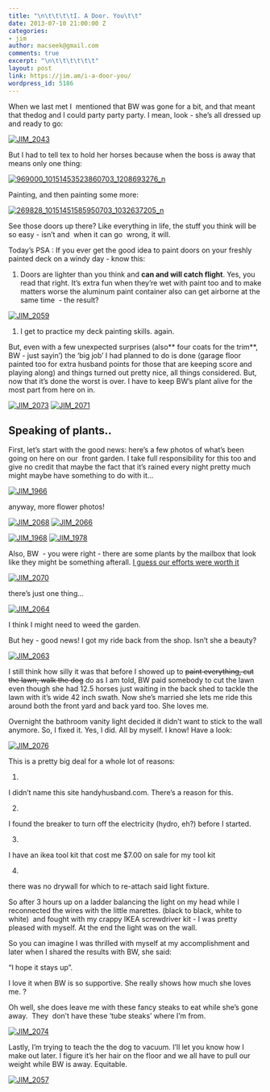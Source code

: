 ```yaml
---
title: "\n\t\t\t\tI. A Door. You\t\t"
date: 2013-07-10 21:00:00 Z
categories:
- jim
author: macseek@gmail.com
comments: true
excerpt: "\n\t\t\t\t\t\t"
layout: post
link: https://jim.am/i-a-door-you/
wordpress_id: 5186
---
```


When we last met I  mentioned that BW was gone for a bit, and that meant that thedog and I could party party party. I mean, look - she’s all dressed up and ready to go:




[![JIM_2043](http://jim.am/images/2013/07/JIM_2043.jpg)](http://jim.am/images/2013/07/JIM_2043.jpg)




But I had to tell tex to hold her horses because when the boss is away that means only one thing:




[![969000_10151453523860703_1208693276_n](http://jim.am/images/2013/07/969000_10151453523860703_1208693276_n.jpg)](http://jim.am/images/2013/07/969000_10151453523860703_1208693276_n.jpg)




Painting, and then painting some more:




[![269828_10151451585950703_1032637205_n](http://jim.am/images/2013/07/269828_10151451585950703_1032637205_n.jpg)](http://jim.am/images/2013/07/269828_10151451585950703_1032637205_n.jpg)




See those doors up there? Like everything in life, the stuff you think will be so easy - isn’t and  when it can go  wrong, it will.




Today’s PSA : If you ever get the good idea to paint doors on your freshly painted deck on a windy day - know this:






  1. Doors are lighter than you think and **can and will catch flight**. Yes, you read that right. It’s extra fun when they’re wet with paint too and to make matters worse the aluminum paint container also can get airborne at the same time  - the result?




[![JIM_2059](http://jim.am/images/2013/07/JIM_2059.jpg)](http://jim.am/images/2013/07/JIM_2059.jpg)






  1. I get to practice my deck painting skills. again.




But, even with a few unexpected surprises (also** four coats for the trim**, BW - just sayin’) the ‘big job’ I had planned to do is done (garage floor painted too for extra husband points for those that are keeping score and playing along) and things turned out pretty nice, all things considered. But, now that it’s done the worst is over. I have to keep BW’s plant alive for the most part from here on in.




[![JIM_2073](http://jim.am/images/2013/07/JIM_2073.jpg)](http://jim.am/images/2013/07/JIM_2073.jpg) [![JIM_2071](http://jim.am/images/2013/07/JIM_2071.jpg)](http://jim.am/images/2013/07/JIM_2071.jpg)




## Speaking of plants..




First, let’s start with the good news: here’s a few photos of what’s been going on here on our  front garden. I take full responsibility for this too and give no credit that maybe the fact that it’s rained every night pretty much might maybe have something to do with it…




[![JIM_1966](http://jim.am/images/2013/07/JIM_1966.jpg)](http://jim.am/images/2013/07/JIM_1966.jpg)




anyway, more flower photos!




[![JIM_2068](http://jim.am/images/2013/07/JIM_2068.jpg)](http://jim.am/images/2013/07/JIM_2068.jpg) [![JIM_2066](http://jim.am/images/2013/07/JIM_2066.jpg)](http://jim.am/images/2013/07/JIM_2066.jpg)




[![JIM_1968](http://jim.am/images/2013/07/JIM_1968.jpg)](http://jim.am/images/2013/07/JIM_1968.jpg) [![JIM_1978](http://jim.am/images/2013/07/JIM_1978.jpg)](http://jim.am/images/2013/07/JIM_1978.jpg)




Also, BW  - you were right - there are some plants by the mailbox that look like they might be something afterall. [I guess our efforts were worth it](http://jim.am/ive-got-some-splaining-to-do/)




[![JIM_2070](http://jim.am/images/2013/07/JIM_2070.jpg)](http://jim.am/images/2013/07/JIM_2070.jpg)




there’s just one thing…




[![JIM_2064](http://jim.am/images/2013/07/JIM_2064.jpg)](http://jim.am/images/2013/07/JIM_2064.jpg)




I think I might need to weed the garden.




But hey - good news! I got my ride back from the shop. Isn’t she a beauty?




[![JIM_2063](http://jim.am/images/2013/07/JIM_2063.jpg)](http://jim.am/images/2013/07/JIM_2063.jpg)




I still think how silly it was that before I showed up to <del>paint everything, cut the lawn, walk the dog</del> do as I am told, BW paid somebody to cut the lawn even though she had 12.5 horses just waiting in the back shed to tackle the lawn with it’s wide 42 inch swath. Now she’s married she lets me ride this around both the front yard and back yard too. She loves me.




Overnight the bathroom vanity light decided it didn’t want to stick to the wall anymore. So, I fixed it. Yes, I did. All by myself. I know! Have a look:




[![JIM_2076](http://jim.am/images/2013/07/JIM_2076.jpg)](http://jim.am/images/2013/07/JIM_2076.jpg)




This is a pretty big deal for a whole lot of reasons:






  1. 


I didn’t name this site handyhusband.com. There’s a reason for this.





  2. 


I found the breaker to turn off the electricity (hydro, eh?) before I started.





  3. 


I have an ikea tool kit that cost me $7.00 on sale for my tool kit





  4. 


there was no drywall for which to re-attach said light fixture.







So after 3 hours up on a ladder balancing the light on my head while I reconnected the wires with the little marettes. (black to black, white to white)  and fought with my crappy IKEA screwdriver kit - I was pretty pleased with myself. At the end the light was on the wall.




So you can imagine I was thrilled with myself at my accomplishment and later when I shared the results with BW, she said:




“I hope it stays up”.




I love it when BW is so supportive. She really shows how much she loves me. ?




Oh well, she does leave me with these fancy steaks to eat while she’s gone away.  They  don’t have these ‘tube steaks’ where I’m from.




[![JIM_2074](http://jim.am/images/2013/07/JIM_2074.jpg)](http://jim.am/images/2013/07/JIM_2074.jpg)




Lastly, I’m trying to teach the the dog to vacuum. I’ll let you know how I make out later. I figure it’s her hair on the floor and we all have to pull our weight while BW is away. Equitable.




[![JIM_2057](http://jim.am/images/2013/07/JIM_2057.jpg)](http://jim.am/images/2013/07/JIM_2057.jpg)




 


		
